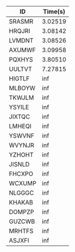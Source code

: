 |ID|Time(s)|
|-|-|
|SRASMR|3.02519|
|HRQJRI|3.08142|
|LVMDNT|3.08526|
|AXUMWF|3.09958|
|PQXHYS|3.80510|
|UULTVT|7.27815|
|HIGTLF|inf|
|MLBOYW|inf|
|TKWJLM|inf|
|YSYILE|inf|
|JIXTQC|inf|
|LMHEQI|inf|
|YSWVNF|inf|
|WVYNJR|inf|
|YZHOHT|inf|
|JISNLD|inf|
|FHCXPO|inf|
|WCXUMP|inf|
|NLGGGC|inf|
|KHAKAB|inf|
|DOMPZP|inf|
|GUZCWB|inf|
|MRHTFS|inf|
|ASJXFI|inf|
